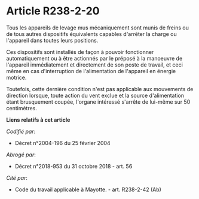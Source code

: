 # Article R238-2-20

Tous les appareils de levage mus mécaniquement sont munis de freins ou de tous autres dispositifs équivalents capables
d'arrêter la charge ou l'appareil dans toutes leurs positions.

Ces dispositifs sont installés de façon à pouvoir fonctionner automatiquement ou à être actionnés par le préposé à la
manoeuvre de l'appareil immédiatement et directement de son poste de travail, et ceci même en cas d'interruption de
l'alimentation de l'appareil en énergie motrice.

Toutefois, cette dernière condition n'est pas applicable aux mouvements de direction lorsque, toute action du vent exclue et
la source d'alimentation étant brusquement coupée, l'organe intéressé s'arrête de lui-même sur 50 centimètres.

**Liens relatifs à cet article**

_Codifié par_:

  - Décret n°2004-196 du 25 février 2004

_Abrogé par_:

  - Décret n°2018-953 du 31 octobre 2018 - art. 56

_Cité par_:

  - Code du travail applicable à Mayotte. - art. R238-2-42 (Ab)

